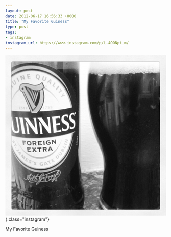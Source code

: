 ```yaml
---
layout: post
date: 2012-06-17 16:56:33 +0000
title: "My Favorite Guiness"
type: post
tags:
- instagram
instagram_url: https://www.instagram.com/p/L-4OONpt_m/
---
```


![Instagram - L-4OONpt_m](/img/L-4OONpt_m.jpg){:class="instagram"}

My Favorite Guiness
